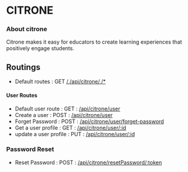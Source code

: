 # CITRONE

### About citrone
  Citrone makes it easy for educators to create learning experiences that positively engage students.

## Routings
- Default routes : GET [/](/),[/api/citrone/](/api/citrone/),[/*](/*)

#### User Routes

- Default user route : GET : [/api/citrone/user](/api/citrone/user)
- Create a user : POST :  [/api/citrone/user](/api/citrone/user)
- Forget Password : POST : [/api/citrone/user/forget-password](/forget-password)
- Get a user profile : GET : [/api/citrone/user/:id](/api/citrone/user/:id)
- update a user profile : PUT : [/api/citrone/user/:id](/api/citrone/user/:id)



### Password Reset
- Reset Password : POST : [/api/citrone/resetPassword/:token](/api/citrone/resetPassword/:token)
